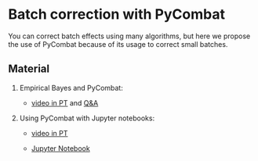 # Batch correction with PyCombat

You can correct batch effects using many algorithms, but here we propose the use of PyCombat because of its usage to correct small batches.

## Material

1. Empirical Bayes and PyCombat:

    - [video in PT](https://youtu.be/_XAahQbSo8g) and [Q&A](https://youtu.be/yWtI2YCNL6k)

2. Using PyCombat with Jupyter notebooks:

    - [video in PT](https://youtu.be/8X84Pw7kqgw)

    - [Jupyter Notebook](https://github.com/broadinstitute/scripts_notebooks_fossa/blob/main/pycombat_umap/pycombat.ipynb)